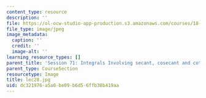 ```yaml
---
content_type: resource
description: ''
file: https://ol-ocw-studio-app-production.s3.amazonaws.com/courses/18-01sc-single-variable-calculus-fall-2010/dc321976a5a0be09b6d56ffb38b419aa_lec28.jpg
file_type: image/jpeg
image_metadata:
  caption: ''
  credit: ''
  image-alt: ''
learning_resource_types: []
parent_title: 'Session 71: Integrals Involving secant, cosecant and cotangent'
parent_type: CourseSection
resourcetype: Image
title: lec28.jpg
uid: dc321976-a5a0-be09-b6d5-6ffb38b419aa
---
```

